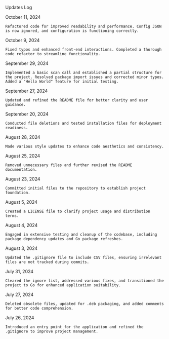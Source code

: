 Updates Log

October 11, 2024

    Refactored code for improved readability and performance. Config JSON is now ignored, and configuration is functioning correctly.

October 9, 2024

    Fixed typos and enhanced front-end interactions. Completed a thorough code refactor to streamline functionality.

September 29, 2024

    Implemented a basic scan call and established a partial structure for the project. Resolved package import issues and corrected minor typos. Added a "Hello World" feature for initial testing.

September 27, 2024

    Updated and refined the README file for better clarity and user guidance.

September 20, 2024

    Conducted file deletions and tested installation files for deployment readiness.

August 28, 2024

    Made various style updates to enhance code aesthetics and consistency.

August 25, 2024

    Removed unnecessary files and further revised the README documentation.

August 23, 2024

    Committed initial files to the repository to establish project foundation.

August 5, 2024

    Created a LICENSE file to clarify project usage and distribution terms.

August 4, 2024

    Engaged in extensive testing and cleanup of the codebase, including package dependency updates and Go package refreshes.

August 3, 2024

    Updated the .gitignore file to include CSV files, ensuring irrelevant files are not tracked during commits.

July 31, 2024

    Cleared the ignore list, addressed various fixes, and transitioned the project to Go for enhanced application suitability.

July 27, 2024

    Deleted obsolete files, updated for .deb packaging, and added comments for better code comprehension.

July 26, 2024

    Introduced an entry point for the application and refined the .gitignore to improve project management.